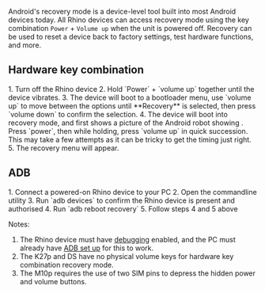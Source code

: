 Android's recovery mode is a device-level tool built into most Android devices today. All Rhino devices can access recovery mode using the key combination `Power` + `Volume up` when the unit is powered off. Recovery can be used to reset a device back to factory settings, test hardware functions, and more.  

## Hardware key combination

<div class="numbered-instructions" markdown="1">
1. Turn off the Rhino device
2. Hold `Power` + `volume up` together until the device vibrates.
3. The device will boot to a bootloader menu, use `volume up` to move between the options until **Recovery** is selected, then press `volume down` to confirm the selection.
4. The device will boot into recovery mode, and first shows a picture of the Android robot showing <i class="fas fa-exclamation-triangle text-warning"></i>. Press `power`, then while holding, press `volume up` in quick succession. This may take a few attempts as it can be tricky to get the timing just right.
5. The recovery menu will appear.
</div>

## ADB

<div class="numbered-instructions" markdown="1">
1. Connect a powered-on Rhino device to your PC
2. Open the commandline utility
3. Run `adb devices` to confirm the Rhino device is present and authorised
4. Run `adb reboot recovery`
5. Follow steps 4 and 5 above
</div>

Notes:

1. The Rhino device must have [debugging](/support/enable-debugging) enabled, and the PC must already have [ADB set up](/support/set-up-adb) for this to work.
2. The K27p and DS have no physical volume keys for hardware key combination recovery mode.
3. The M10p requires the use of two SIM pins to depress the hidden power and volume buttons.
